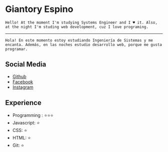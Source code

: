# Giantory Espino

```
Hello! At the moment I'm studying Systems Engineer and I ♥ it. Also, at the night I'm studing web development, cuz I love programing.
```

---

```
Hola! En este momento estoy estudiando Ingeniería de Sistemas y me encanta. Además, en las noches estudio desarrollo web, porque me gusta programar.
```

## Social Media

- [Github](https://github.com/Giantory/)
- [Facebook](https://www.facebook.com/GiantoryBryant)
- [Instagram](https://www.instagram.com/giantbryant23/)

## Experience

- Programming : ⭐️⭐️⭐️
- Javascript: ⭐️
- CSS: ⭐️
- HTML: ⭐️
- Git: ⭐️